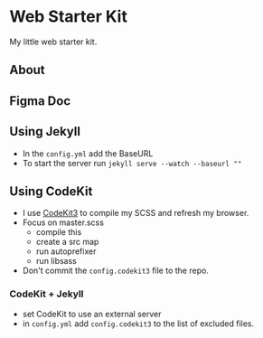 # Web Starter Kit
My little web starter kit. 

## About

## Figma Doc

## Using Jekyll
- In the `config.yml` add the BaseURL
- To start the server run `jekyll serve --watch --baseurl ""` 

## Using CodeKit
- I use [CodeKit3](https://codekitapp.com/) to compile my SCSS and refresh my browser.
- Focus on master.scss
  - compile this
  - create a src map
  - run autoprefixer
  - run libsass
- Don't commit the `config.codekit3` file to the repo. 
### CodeKit + Jekyll
- set CodeKit to use an external server
- in `config.yml` add `config.codekit3` to the list of excluded files. 
